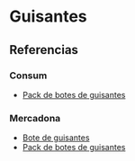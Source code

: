 # Guisantes

## Referencias

### Consum

* [Pack de botes de guisantes](https://tienda.consum.es/es/p/guisantes-medianos-lata-pack-de-3/7301711)

### Mercadona

* [Bote de guisantes](https://tienda.mercadona.es/product/16416/guisantes-extra-hacendado-bote)
* [Pack de botes de guisantes](https://tienda.mercadona.es/product/16415/guisantes-extra-hacendado-pack-3)
